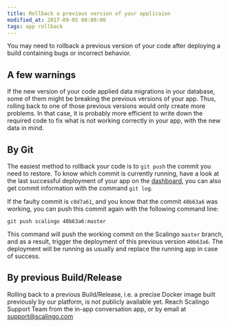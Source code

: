 ```yaml
---
title: Rollback a previous version of your applicaion
modified_at: 2017-09-05 00:00:00
tags: app rollback
---
```


You may need to rollback a previous version of your code after deploying a
build containing bugs or incorrect behavior.

## A few warnings

If the new version of your code applied data migrations in your
database, some of them might be breaking the previous versions of your app.
Thus, rolling back to one of those previous versions would only create more
problems. In that case, it is probably more efficient to write down the required
code to fix what is not working correctly in your app, with the new data in
mind.

## By Git

The easiest method to rollback your code is to `git push` the commit you need to restore.
To know which commit is currently running, have a look at the last successful
deployment of your app on the [dashboard](https://my.scalingo.com), you can also get
commit information with the command `git log`.

If the faulty commit is `c0d7a61`, and you know that the commit `40b63a6` was working,
you can push this commit again with the following command line:

```
git push scalingo 40b63a6:master
```

This command will push the working commit on the Scalingo `master` branch, and as a result,
trigger the deployment of this previous version `40b63a6`. The deployment will be running
as usually and replace the running app in case of success.

## By previous Build/Release

Rolling back to a previous Build/Release, i.e. a precise Docker image built
previously by our platform, is not publicly available yet. Reach Scalingo
Support Team from the in-app conversation app, or by email at
[support@scalingo.com](mailto:support@scalingo.com)
